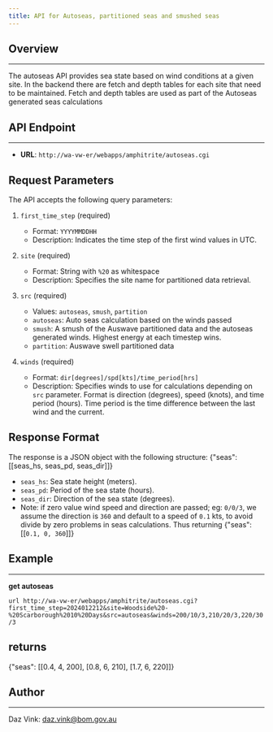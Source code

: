 ```yaml
---
title: API for Autoseas, partitioned seas and smushed seas
---
```


## Overview

---

The autoseas API provides sea state based on wind conditions at a given site. In the backend there are fetch and depth tables for each site that need to be maintained. Fetch and depth tables are used as part of the Autoseas generated seas calculations

## API Endpoint

---

-   **URL**: `http://wa-vw-er/webapps/amphitrite/autoseas.cgi`

## Request Parameters

The API accepts the following query parameters:

1. `first_time_step` (required)

    - Format: `YYYYMMDDHH`
    - Description: Indicates the time step of the first wind values in UTC.

2. `site` (required)

    - Format: String with `%20` as whitespace
    - Description: Specifies the site name for partitioned data retrieval.

3. `src` (required)

    - Values: `autoseas`, `smush`, `partition`
    - `autoseas`: Auto seas calculation based on the winds passed
    - `smush`: A smush of the Auswave partitioned data and the autoseas generated winds. Highest energy at each timestep wins.
    - `partition`: Auswave swell partitioned data

4. `winds` (required)
    - Format: `dir[degrees]/spd[kts]/time_period[hrs]`
    - Description: Specifies winds to use for calculations depending on `src` parameter. Format is direction (degrees), speed (knots), and time period (hours). Time period is the time difference between the last wind and the current.

## Response Format

The response is a JSON object with the following structure:
{"seas": [[seas_hs, seas_pd, seas_dir]]}

-   `seas_hs`: Sea state height (meters).
-   `seas_pd`: Period of the sea state (hours).
-   `seas_dir`: Direction of the sea state (degrees).
-   Note: if zero value wind speed and direction are passed; eg: `0/0/3`, we assume the direction is `360` and default to a speed of `0.1` kts, to avoid divide by zero problems in seas calculations. Thus returning {"seas": [[`0.1, 0, 360`]]}

## Example

---

**get autoseas**

`url http://wa-vw-er/webapps/amphitrite/autoseas.cgi?first_time_step=2024012212&site=Woodside%20-%20Scarborough%2010%20Days&src=autoseas&winds=200/10/3,210/20/3,220/30/3`

## returns

{"seas": [[0.4, 4, 200], [0.8, 6, 210], [1.7, 6, 220]]}

## Author

---

Daz Vink: daz.vink@bom.gov.au
